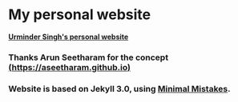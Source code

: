 # My personal website
**[Urminder Singh's personal website](https://urmi-21.github.io)**


### Thanks Arun Seetharam for the concept **[(https://aseetharam.github.io)](https://aseetharam.github.io)** 

### Website is based on Jekyll 3.0, using **[Minimal Mistakes](http://mmistakes.github.io/minimal-mistakes)**.
